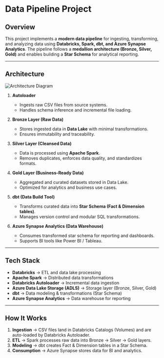 

#  Data Pipeline Project

##  Overview

This project implements a **modern data pipeline** for ingesting, transforming, and analyzing data using **Databricks, Spark, dbt, and Azure Synapse Analytics**. The pipeline follows a **medallion architecture (Bronze, Silver, Gold)** and enables building a **Star Schema** for analytical reporting.

---

##  Architecture

![Architecture Diagram](./docs/architecture.png) <!-- Replace with actual image path if added to repo -->

1. **Autoloader**

   * Ingests raw CSV files from source systems.
   * Handles schema inference and incremental file loading.

2. **Bronze Layer (Raw Data)**

   * Stores ingested data in **Data Lake** with minimal transformations.
   * Ensures immutability and traceability.

3. **Silver Layer (Cleansed Data)**

   * Data is processed using **Apache Spark**.
   * Removes duplicates, enforces data quality, and standardizes formats.

4. **Gold Layer (Business-Ready Data)**

   * Aggregated and curated datasets stored in Data Lake.
   * Optimized for analytics and business use cases.

5. **dbt (Data Build Tool)**

   * Transforms curated data into **Star Schema (Fact & Dimension tables)**.
   * Manages version control and modular SQL transformations.

6. **Azure Synapse Analytics (Data Warehouse)**

   * Consumes transformed star schema for reporting and dashboards.
   * Supports BI tools like Power BI / Tableau.

---

##  Tech Stack

* **Databricks** → ETL and data lake processing
* **Apache Spark** → Distributed data transformations
* **Databricks Autoloader** → Incremental data ingestion
* **Azure Data Lake Storage (ADLS)** → Storage layer (Bronze, Silver, Gold)
* **dbt** → Data modeling & transformations (Star Schema)
* **Azure Synapse Analytics** → Data warehouse for reporting

---


##  How It Works

1. **Ingestion** → CSV files land in Databricks Catalogs (Volumes) and are auto-loaded by Databricks Autoloader.
2. **ETL** → Spark processes raw data into Bronze → Silver → Gold layers.
3. **Modeling** → dbt creates Fact & Dimension tables in a Star Schema.
4. **Consumption** → Azure Synapse stores data for BI and analytics.

